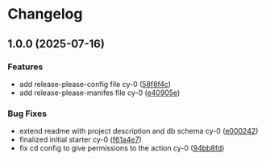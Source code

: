 # Changelog

## 1.0.0 (2025-07-16)


### Features

* add release-please-config file cy-0 ([58f8f4c](https://github.com/BinaryStudioAcademy/bsa-2025-checkly/commit/58f8f4c00fdd426e69d2e06290a50261d34ab032))
* add release-please-manifes file cy-0 ([e40905e](https://github.com/BinaryStudioAcademy/bsa-2025-checkly/commit/e40905e361607674beaf7d39b63b5bcf6de622f9))


### Bug Fixes

* extend readme with project description and db schema cy-0 ([e000242](https://github.com/BinaryStudioAcademy/bsa-2025-checkly/commit/e0002425612518ca0b9c496c5f98fd871abb37e8))
* finalized initial starter cy-0 ([f61a4e7](https://github.com/BinaryStudioAcademy/bsa-2025-checkly/commit/f61a4e72e964081075acda5fd277d369a3ac55a5))
* fix cd config to give permissions to the action cy-0 ([94bb8fd](https://github.com/BinaryStudioAcademy/bsa-2025-checkly/commit/94bb8fd207d8d5b8cbe93435005729d5128d2468))
